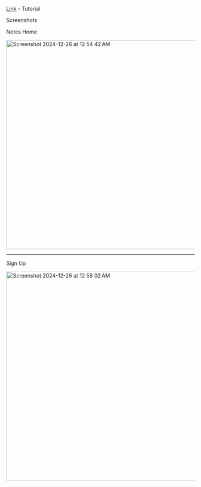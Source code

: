 [Link](https://www.youtube.com/watch?v=dam0GPOAvVI) - Tutorial


Screenshots

Notes Home<br>

<img width="559" alt="Screenshot 2024-12-26 at 12 54 42 AM" src="https://github.com/user-attachments/assets/19777c1c-6c5c-4f0e-ad8b-004264212add" />

--------

Sign Up<br>

<img width="559" alt="Screenshot 2024-12-26 at 12 58 02 AM" src="https://github.com/user-attachments/assets/665218a4-4f92-464c-be7c-4a0b18a92e13" />
